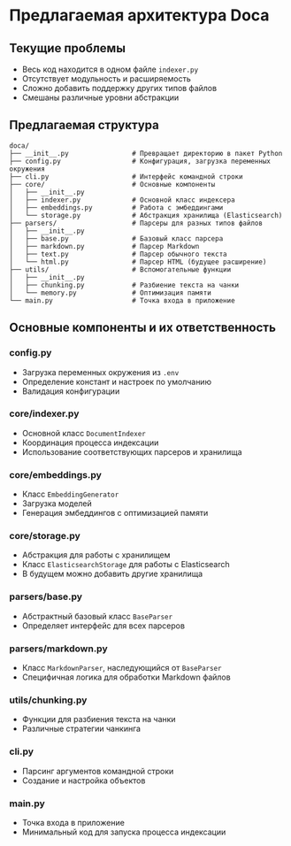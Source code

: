 # Предлагаемая архитектура Doca

## Текущие проблемы
- Весь код находится в одном файле `indexer.py`
- Отсутствует модульность и расширяемость
- Сложно добавить поддержку других типов файлов
- Смешаны различные уровни абстракции

## Предлагаемая структура

```
doca/
├── __init__.py                # Превращает директорию в пакет Python
├── config.py                  # Конфигурация, загрузка переменных окружения
├── cli.py                     # Интерфейс командной строки
├── core/                      # Основные компоненты
│   ├── __init__.py
│   ├── indexer.py             # Основной класс индексера
│   ├── embeddings.py          # Работа с эмбеддингами
│   └── storage.py             # Абстракция хранилища (Elasticsearch)
├── parsers/                   # Парсеры для разных типов файлов
│   ├── __init__.py
│   ├── base.py                # Базовый класс парсера
│   ├── markdown.py            # Парсер Markdown
│   ├── text.py                # Парсер обычного текста
│   └── html.py                # Парсер HTML (будущее расширение)
├── utils/                     # Вспомогательные функции
│   ├── __init__.py
│   ├── chunking.py            # Разбиение текста на чанки
│   └── memory.py              # Оптимизация памяти
└── main.py                    # Точка входа в приложение
```

## Основные компоненты и их ответственность

### config.py
- Загрузка переменных окружения из `.env`
- Определение констант и настроек по умолчанию
- Валидация конфигурации

### core/indexer.py
- Основной класс `DocumentIndexer`
- Координация процесса индексации
- Использование соответствующих парсеров и хранилища

### core/embeddings.py
- Класс `EmbeddingGenerator`
- Загрузка моделей
- Генерация эмбеддингов с оптимизацией памяти

### core/storage.py
- Абстракция для работы с хранилищем
- Класс `ElasticsearchStorage` для работы с Elasticsearch
- В будущем можно добавить другие хранилища

### parsers/base.py
- Абстрактный базовый класс `BaseParser`
- Определяет интерфейс для всех парсеров

### parsers/markdown.py
- Класс `MarkdownParser`, наследующийся от `BaseParser`
- Специфичная логика для обработки Markdown файлов

### utils/chunking.py
- Функции для разбиения текста на чанки
- Различные стратегии чанкинга

### cli.py
- Парсинг аргументов командной строки
- Создание и настройка объектов

### main.py
- Точка входа в приложение
- Минимальный код для запуска процесса индексации
